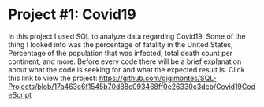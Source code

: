 # Project #1: Covid19 
  In this project I used SQL to analyze data regarding Covid19. Some of the thing I looked into was the percentage of fatality in the United States, Percentage of the population that was infected, total death count per continent, and more. Before every code there will be a brief explanation about what the code is seeking for and what the expected result is. Click this link to  view the project: https://github.com/gigimontes/SQL-Projects/blob/17a463c6f1545b70d88c093468ff0e26330c3dcb/Covid19CodeScript
  
